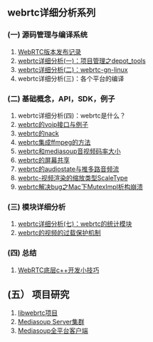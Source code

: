 ## webrtc详细分析系列

### (一) 源码管理与编译系统
1. [WebRTC版本发布记录](webrtc_version.md)
2. [webrtc详细分析(一)：项目管理之depot_tools](http://note.youdao.com/noteshare?id=7fde1f691d1d8e186806181514908a57)
3. [webrtc详细分析(二)：webrtc-gn-linux](http://note.youdao.com/noteshare?id=c6ad7f705955e506fa76ded5f6f596d6)
4. webrtc详细分析(三)：各个平台的编译

### (二) 基础概念，API，SDK，例子
1. webrtc详细分析(四)：webrtc是什么？
2. [webrtc的voip接口与例子](webrtc的voip接口与例子.md)
3. [webrtc的nack](webrtc的nack.md)
4. [webrtc集成ffmpeg的方法](webrtc集成ffmpeg的方法.md)
5. [webrtc和mediasoup音视频码率大小](webrtc和mediasoup音视频码率大小.md)
6. [webrtc的屏幕共享](webrtc的屏幕共享.md)
7. [webrtc的audiostate与推多路音频流](webrtc的audiostate与推多路音频流.md)
8. [webrtc-视频渲染的缩放类型ScaleType](webrtc-视频渲染的缩放类型ScaleType.md)
9. [webrtc解决bug之Mac下MutexImpl析构崩溃](webrtc解决bug之Mac下MutexImpl析构崩溃.md)

### (三) 模块详细分析
1. [webrtc详细分析(七)：webrtc的统计模块](webrtc详细分析(七)：webrtc的统计模块.md)
2. [webrtc的视频的过载保护机制](webrtc的视频的过载保护机制.md)

### (四) 总结
1. [WebRTC底层c++开发小技巧](WebRTC底层c++开发小技巧--一个库开发的常用技巧.md)


## (五） 项目研究
1. [libwebrtc项目](https://github.com/yangkang2021/libwebrtc)
2. [Mediasoup Server集群](https://github.com/yangkang2021/mediasoup_server_cluster)
3. [Mediasoup全平台客户端](https://github.com/yangkang2021/mediasoup_client_full_platform)